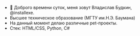 
- 👋 Доброго времени суток, меня зовут Владислав Будкин, @installexe.
- Высшее техническое образование (МГТУ им.Н.Э. Баумана)
- На данный момент делаю различные pet-проекты.
- Стек: HTML/CSS, Python, C#
